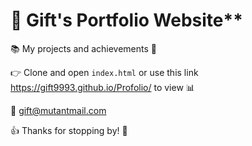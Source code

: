 👋 Gift's Portfolio Website**
=====================================

📚 My projects and achievements 🎉

👉 Clone and open `index.html` or use this link https://gift9993.github.io/Profolio/ to view 📊

📱 gift@mutantmail.com

👍 Thanks for stopping by! 👋
